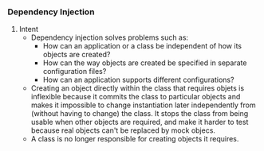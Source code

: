 ### Dependency Injection

1. Intent
    - Dependency injection solves problems such as:
        + How can an application or a class be independent of how its objects are created?
        + How can the way objects are created be specified in separate configuration files?
        + How can an application supports different configurations?
    - Creating an object directly within the class that requires objets is inflexible because it commits the class to particular objects and makes it impossible to change instantiation later independently from (without having to change) the class. It stops the class from being usable when other objects are required, and make it harder to test because real objects can't be replaced by mock objecs.
    - A class is no longer responsible for creating objects it requires.